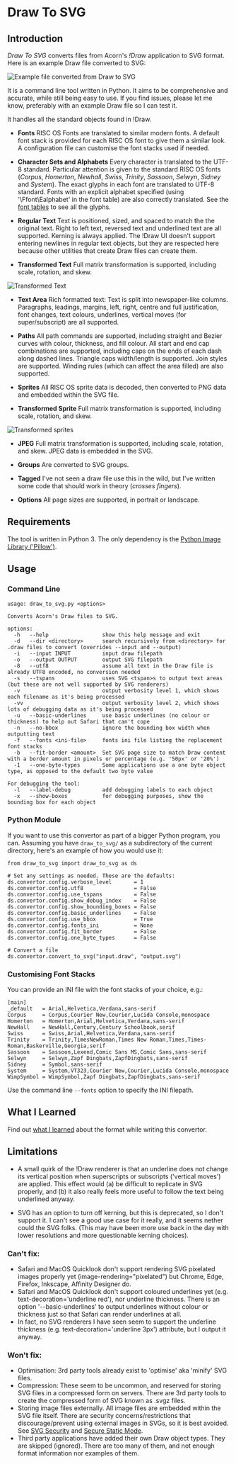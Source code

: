 # Draw To SVG

## Introduction

*Draw To SVG* converts files from Acorn's *!Draw* application to SVG format. Here is an example Draw file converted to SVG:

![Example file converted from Draw to SVG](assets/DrawDemo.svg)

It is a command line tool written in Python. It aims to be comprehensive and accurate, while still being easy to use. If you find issues, please let me know, preferably with an example Draw file so I can test it.

It handles all the standard objects found in !Draw.

+ **Fonts** RISC OS Fonts are translated to similar modern fonts. A default font stack is provided for each RISC OS font to give them a similar look. A  configuration file can customise the font stacks used if needed.

+ **Character Sets and Alphabets** Every character is translated to the UTF-8 standard. Particular attention is given to the standard RISC OS fonts (*Corpus*, *Homerton*, *Newhall*, *Swiss*, *Trinity*, *Sassoon*, *Selwyn*, *Sidney* and *System*). The exact glyphs in each font are translated to UTF-8 standard. Fonts with an explicit alphabet specified (using '\Ffont\Ealphabet' in the font table) are also correctly translated. See the [font tables](insights/fonts.md) to see all the glyphs.

+ **Regular Text** Text is positioned, sized, and spaced to match the the original text. Right to left text, reversed text and underlined text are all supported. Kerning is always applied. The !Draw UI doesn't support entering newlines in regular text objects, but they are respected here because other utilities that create Draw files can create them.

+ **Transformed Text** Full matrix transformation is supported, including scale, rotation, and skew.

![Transformed Text](insights/assets/rect2.draw.svg)

+ **Text Area** Rich formatted text: Text is split into newspaper-like columns. Paragraphs, leadings, margins, left, right, centre and full justification, font changes, text colours, underlines, vertical moves (for super/subscript) are all supported.

+ **Paths** All path commands are supported, including straight and Bezier curves with colour, thickness, and fill colour. All start and end cap combinations are supported, including caps on the ends of each dash along dashed lines. Triangle caps width/length is supported. Join styles are supported. Winding rules (which can affect the area filled) are also supported.

+ **Sprites** All RISC OS sprite data is decoded, then converted to PNG data and embedded within the SVG file.

+ **Transformed Sprite** Full matrix transformation is supported, including scale, rotation, and skew.

![Transformed sprites](insights/assets/dpi.draw.svg)

+ **JPEG** Full matrix transformation is supported, including scale, rotation, and skew. JPEG data is embedded in the SVG.

+ **Groups** Are converted to SVG groups.

+ **Tagged** I've not seen a draw file use this in the wild, but I've written some code that should work in theory (*crosses fingers*).

+ **Options** All page sizes are supported, in portrait or landscape.

## Requirements
The tool is written in Python 3. The only dependency is the [Python Image Library ('Pillow')](https://pillow.readthedocs.io/en/latest/installation.html).

## Usage

### Command Line
```
usage: draw_to_svg.py <options>

Converts Acorn's Draw files to SVG.

options:
  -h   --help                 show this help message and exit
  -d   --dir <directory>      search recursively from <directory> for .draw files to convert (overrides --input and --output)
  -i   --input INPUT          input draw filepath
  -o   --output OUTPUT        output SVG filepath
  -8   --utf8                 assume all text in the Draw file is already UTF8 encoded, no conversion needed
  -s   --tspans               uses SVG <tspan>s to output text areas (but these are not well supported by SVG renderers)
  -v                          output verbosity level 1, which shows each filename as it's being processed
  -vv                         output verbosity level 2, which shows lots of debugging data as it's being processed
  -u   --basic-underlines     use basic underlines (no colour or thickness) to help out Safari that can't cope
  -n   --no-bbox              ignore the bounding box width when outputting text
  -f   --fonts <ini-file>     fonts ini file listing the replacement font stacks
  -b   --fit-border <amount>  Set SVG page size to match Draw content with a border amount in pixels or percentage (e.g. '50px' or '20%')
  -1   --one-byte-types       Some applications use a one byte object type, as opposed to the default two byte value

For debugging the tool:
  -l   --label-debug          add debugging labels to each object
  -x   --show-boxes           for debugging purposes, show the bounding box for each object
```

### Python Module

If you want to use this convertor as part of a bigger Python program, you can. Assuming you have ```draw_to_svg/``` as a subdirectory of the current directory, here's an example of how you would use it:

```
from draw_to_svg import draw_to_svg as ds

# Set any settings as needed. These are the defaults:
ds.convertor.config.verbose_level       = 1
ds.convertor.config.utf8                = False
ds.convertor.config.use_tspans          = False
ds.convertor.config.show_debug_index    = False
ds.convertor.config.show_bounding_boxes = False
ds.convertor.config.basic_underlines    = False
ds.convertor.config.use_bbox            = True
ds.convertor.config.fonts_ini           = None
ds.convertor.config.fit_border          = False
ds.convertor.config.one_byte_types      = False

# Convert a file
ds.convertor.convert_to_svg("input.draw", "output.svg")
```

### Customising Font Stacks
You can provide an INI file with the font stacks of your choice, e.g.:

```
[main]
_default   = Arial,Helvetica,Verdana,sans-serif
Corpus     = Corpus,Courier New,Courier,Lucida Console,monospace
Homerton   = Homerton,Arial,Helvetica,Verdana,sans-serif
NewHall    = NewHall,Century,Century Schoolbook,serif
Swiss      = Swiss,Arial,Helvetica,Verdana,sans-serif
Trinity    = Trinity,TimesNewRoman,Times New Roman,Times,Times-Roman,Baskerville,Georgia,serif
Sassoon    = Sassoon,Lexend,Comic Sans MS,Comic Sans,sans-serif
Selwyn     = Selwyn,Zapf Dingbats,ZapfDingbats,sans-serif
Sidney     = Symbol,sans-serif
System     = System,VT323,Courier New,Courier,Lucida Console,monospace
WimpSymbol = WimpSymbol,Zapf Dingbats,ZapfDingbats,sans-serif
```

Use the command line ```--fonts``` option to specify the INI filepath.

## What I Learned

Find out [what I learned](insights/insights.md) about the format while writing this convertor.

## Limitations

* A small quirk of the !Draw renderer is that an underline does not change its vertical position when superscripts or subscripts ('vertical moves') are applied. This effect would (a) be difficult to replicate in SVG properly, and (b) it also really feels more useful to follow the text being underlined anyway.

* SVG has an option to turn off kerning, but this is deprecated, so I don't support it. I can't see a good use case for it really, and it seems nether could the SVG folks. (This may have been more use back in the day with lower resolutions and more questionable kerning choices).

### Can't fix:

* Safari and MacOS Quicklook don't support rendering SVG pixelated images properly yet (image-rendering="pixelated") but Chrome, Edge, Firefox, Inkscape, Affinity Designer do.
* Safari and MacOS Quicklook don't support coloured underlines yet (e.g. text-decoration='underline red'), nor underline thickness. There is an option '--basic-underlines' to output underlines without colour or thickness just so that Safari can render underlines at all.
* In fact, no SVG renderers I have seen seem to support the underline thickness (e.g. text-decoration='underline 3px') attribute, but I output it anyway.

### Won't fix:

* Optimisation: 3rd party tools already exist to 'optimise' aka 'minify' SVG files.
* Compression: These seem to be uncommon, and reserved for storing SVG files in a compressed form on servers. There are 3rd party tools to create the compressed form of SVG known as .svgz files.
* Storing image files externally. All image files are embedded within the SVG file itself. There are security concerns/restrictions that discourage/prevent using external images in SVGs, so it is best avoided. See [SVG Security](https://www.w3.org/wiki/SVG_Security) and [Secure Static Mode](https://www.w3.org/TR/SVG/conform.html#secure-static-mode).
* Third party applications have added their own Draw object types. They are skipped (ignored). There are too many of them, and not enough format information nor examples of them.
